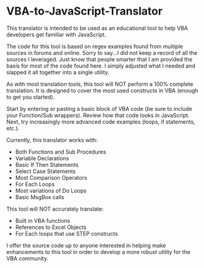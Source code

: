 # VBA-to-JavaScript-Translator
This translator is intended to be used as an educational tool to help VBA developers get familiar with JavaScript. 

The code for this tool is based on regex examples found from multiple sources in forums and online.  Sorry to say...I did not keep a record of all the sources I leveraged.  Just know that people smarter that I am provided the basis for most of the code found here.  I simply adjusted what I needed and slapped it all together into a single utility.

As with most translation tools, this tool will NOT perform a 100% complete translation. 
It is designed to cover the most used constructs in VBA (enough to get you started). 

Start by entering or pasting a basic block of VBA code (be sure to include your Function/Sub wrappers). 
Review how that code looks in JavaScript. Next, try increasingly more advanced code examples (loops, if statements, etc.). 

Currently, this translator works with:
* Both Functions and Sub Procedures
* Variable Declarations
* Basic If Then Statements
* Select Case Statements
* Most Comparison Operators
* For Each Loops
* Most variations of Do Loops
* Basic MsgBox calls

This tool will NOT accurately translate:
*  Built in VBA functions
*  References to Excel Objects
*  For Each loops that use STEP constructs

I offer the source code up to anyone interested in helping make enhancements to this tool in order to develop a more robust utility for the VBA community.

